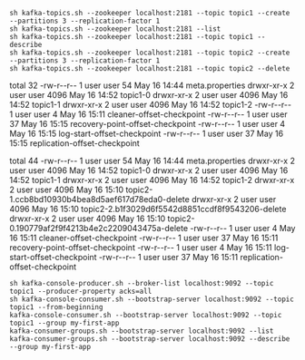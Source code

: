 `sh kafka-topics.sh --zookeeper localhost:2181 --topic topic1 --create --partitions 3 --replication-factor 1`  
`sh kafka-topics.sh --zookeeper localhost:2181 --list`  
`sh kafka-topics.sh --zookeeper localhost:2181 --topic topic1 --describe`  
`sh kafka-topics.sh --zookeeper localhost:2181 --topic topic2 --create --partitions 3 --replication-factor 1`  
`sh kafka-topics.sh --zookeeper localhost:2181 --topic topic2 --delete`  

total 32
-rw-r--r-- 1 user user   54 May 16 14:44 meta.properties
drwxr-xr-x 2 user user 4096 May 16 14:52 topic1-0
drwxr-xr-x 2 user user 4096 May 16 14:52 topic1-1
drwxr-xr-x 2 user user 4096 May 16 14:52 topic1-2
-rw-r--r-- 1 user user    4 May 16 15:11 cleaner-offset-checkpoint
-rw-r--r-- 1 user user   37 May 16 15:15 recovery-point-offset-checkpoint
-rw-r--r-- 1 user user    4 May 16 15:15 log-start-offset-checkpoint
-rw-r--r-- 1 user user   37 May 16 15:15 replication-offset-checkpoint

total 44
-rw-r--r-- 1 user user   54 May 16 14:44 meta.properties
drwxr-xr-x 2 user user 4096 May 16 14:52 topic1-0
drwxr-xr-x 2 user user 4096 May 16 14:52 topic1-1
drwxr-xr-x 2 user user 4096 May 16 14:52 topic1-2
drwxr-xr-x 2 user user 4096 May 16 15:10 topic2-1.ccb8bd10930b4bea8d5aef617d78eda0-delete
drwxr-xr-x 2 user user 4096 May 16 15:10 topic2-2.b1f3029d6f5542d8851ccdf8f9543206-delete
drwxr-xr-x 2 user user 4096 May 16 15:10 topic2-0.190779af2f9f4213b4e2c2209043475a-delete
-rw-r--r-- 1 user user    4 May 16 15:11 cleaner-offset-checkpoint
-rw-r--r-- 1 user user   37 May 16 15:11 recovery-point-offset-checkpoint
-rw-r--r-- 1 user user    4 May 16 15:11 log-start-offset-checkpoint
-rw-r--r-- 1 user user   37 May 16 15:11 replication-offset-checkpoint

`sh kafka-console-producer.sh --broker-list localhost:9092 --topic topic1 --producer-property acks=all`  
`sh kafka-console-consumer.sh --bootstrap-server localhost:9092 --topic topic1 --from-beginning`  
`kafka-console-consumer.sh --bootstrap-server localhost:9092 --topic topic1 --group my-first-app`  
`kafka-consumer-groups.sh --bootstrap-server localhost:9092 --list`  
`kafka-consumer-groups.sh --bootstrap-server localhost:9092 --describe --group my-first-app`
